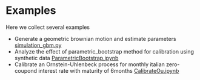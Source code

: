 # Examples

Here we collect several examples

* Generate a geometric brownian motion and estimate parameters [simulation_gbm.py](simulation_gbm.py)
* Analyze the effect of parametric_bootstrap method for calibration using synthetic data [ParametricBootstrap.ipynb](ParametricBootstrap.ipynb)
* Calibrate an Ornstein-Uhlenbeck process for monthly italian zero-coupond interest rate with maturity of 6months [CalibrateOu.ipynb](CalibrateOU.ipynb)
